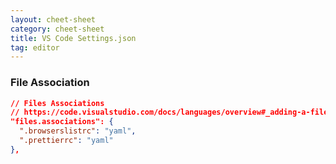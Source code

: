 ```yaml
---
layout: cheet-sheet
category: cheet-sheet
title: VS Code Settings.json
tag: editor
---
```


### File Association

```json
// Files Associations
// https://code.visualstudio.com/docs/languages/overview#_adding-a-file-extension-to-a-language
"files.associations": {
  ".browserslistrc": "yaml",
  ".prettierrc": "yaml"
},
```
